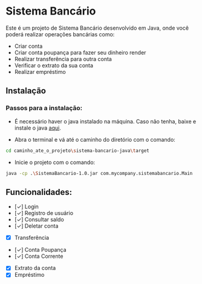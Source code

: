 # Sistema Bancário

Este é um projeto de Sistema Bancário desenvolvido em Java, onde você poderá realizar operações bancárias como:

- Criar conta
- Criar conta poupança para fazer seu dinheiro render
- Realizar transferência para outra conta
- Verificar o extrato da sua conta
- Realizar empréstimo

## Instalação

### Passos para a instalação:

- É necessário haver o java instalado na máquina. Caso não tenha, baixe e instale o java [aqui](https://www.java.com/pt-BR/download/ie_manual.jsp?locale=pt_BR).

- Abra o terminal e vá até o caminho do diretório com o comando:

```bash
cd caminho_ate_o_projeto\sistema-bancario-java\target
```

- Inicie o projeto com o comando:

```bash
java -cp .\SistemaBancario-1.0.jar com.mycompany.sistemabancario.Main
```

## Funcionalidades:

- [✓] Login
- [✓] Registro de usuário
- [✓] Consultar saldo
- [✓] Deletar conta
- [x] Transferência
- [✓] Conta Poupança
- [✓] Conta Corrente
- [x] Extrato da conta
- [x] Empréstimo
